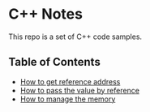 # C++ Notes

This repo is a set of C++ code samples.

## Table of Contents

- [How to get reference address](./getting-the-reference-address.md)
- [How to pass the value by reference](./passing-value-by-reference.md)
- [How to manage the memory](./managing-the-memory.md)